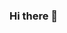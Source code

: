 ### Hi there 👋

<!--
**M-Python13/M-Python13** is a ✨ _special_ ✨ repository because its `README.md` (this file) appears on your GitHub profile.


🔭 I’m currently working on some random Python projects that you may see here and they
🤔 I’m looking for help with nothing at the moment
💬 Ask me about something related to what I do
📫 How to reach me: I'll put a new email designed specifically for GitHub later
⚠️ Please read the little emoji by my profile picture to see if I'm available

